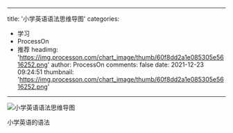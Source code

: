 
---
title: '小学英语语法思维导图'
categories: 
 - 学习
 - ProcessOn
 - 推荐
headimg: 'https://img.processon.com/chart_image/thumb/60f8dd2a1e085305e5616252.png'
author: ProcessOn
comments: false
date: 2021-12-23 09:24:51
thumbnail: 'https://img.processon.com/chart_image/thumb/60f8dd2a1e085305e5616252.png'
---

<div>   
<img class="thumb" alt="小学英语语法思维导图" src="https://img.processon.com/chart_image/thumb/60f8dd2a1e085305e5616252.png" referrerpolicy="no-referrer">
<p>小学英语的语法</p>  
</div>
            